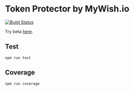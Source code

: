 # Token Protector by MyWish.io

[![Build Status](https://travis-ci.com/wadguk/token_saver.svg?branch=master)](https://travis-ci.com/MyWishPlatform/token_saver)

Try beta [here](http://devprot.mywish.io).

## Test

`npm run test`

## Coverage

`npm run coverage`
